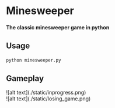 <h1 align="centre">
    Minesweeper
</h1>

<h4 align="centre">
    The classic minesweeper game in python
</h4>

## Usage

```bash
python minesweeper.py
```

## Gameplay

<div align="centre">
    ![alt text](./static/inprogress.png)
</div>

<div align="centre">
    ![alt text](./static/losing_game.png)
</div>
